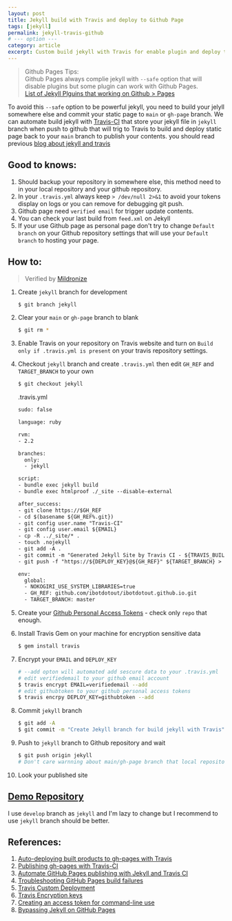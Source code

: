 ```yaml
---
layout: post
title: Jekyll build with Travis and deploy to Github Page
tags: [jekyll]
permalink: jekyll-travis-github
# --- option ---
category: article
excerpt: Custom build jekyll with Travis for enable plugin and deploy to Github Page
---
```


> Github Pages Tips:  
> Github Pages always complie jekyll with `--safe` option that will  
> disable plugins but some plugin can work with Github Pages.  
> [List of Jekyll Plguins that working on Github > Pages](https://help.github.com/articles/using-jekyll-plugins-with-github-pages/)  

To avoid this `--safe` option to be powerful jekyll, you need to build your jelyll somewhere else and commit your static page to `main` or `gh-page` branch.
We can automate build jekyll with [Travis-CI](https://travis-ci.org)
that store your jekyll file in `jekyll` branch when push to github that
will trig to Travis to build and deploy static page back to your `main`
branch to publish your contents. you should read previous [blog about
jekyll and travis]({{url}}/jekyll-with-ci/)

<!-- more -->

## Good to knows:
1. Should backup your repository in somewhere else, this method need to
   in your local repository and your github repository.
1. In your `.travis.yml` always keep `> /dev/null 2>&1` to avoid your tokens display on logs or you can remove for debugging git push.
2. Github page need `verified email` for trigger update contents.
3. You can check your last build from `feed.xml` on Jekyll
4. If your use Github page as personal page don't try to change `Default
   branch` on your Github repository settings that will use your
   `Default branch` to hosting your page.


## How to:
> Verified by [Mildronize](http://dev.mildronize.com)  

1. Create `jekyll` branch for development

    ```sh
    $ git branch jekyll
    ```

2. Clear your `main` or `gh-page` branch to blank

    ```sh
    $ git rm *
    ```

3. Enable Travis on your repository on Travis website and turn on `Build
   only if .travis.yml is present` on your travis repository settings.
4. Checkout `jekyll` branch and create `.travis.yml` then edit `GH_REF`
   and `TARGET_BRANCH` to your own

    ```sh
    $ git checkout jekyll
    ```

    .travis.yml

    ```xml
    sudo: false

    language: ruby

    rvm:
    - 2.2

    branches:
      only:
      - jekyll

    script:
    - bundle exec jekyll build
    - bundle exec htmlproof ./_site --disable-external

    after_success:
    - git clone https://$GH_REF
    - cd $(basename ${GH_REF%.git})
    - git config user.name "Travis-CI"
    - git config user.email ${EMAIL}
    - cp -R ../_site/* .
    - touch .nojekyll
    - git add -A .
    - git commit -m "Generated Jekyll Site by Travis CI - ${TRAVIS_BUILD_NUMBER}"
    - git push -f "https://${DEPLOY_KEY}@${GH_REF}" ${TARGET_BRANCH} > /dev/null 2>&1

    env:
      global:
      - NOKOGIRI_USE_SYSTEM_LIBRARIES=true
      - GH_REF: github.com/ibotdotout/ibotdotout.github.io.git
      - TARGET_BRANCH: master
    ```

5. Create your [Github Personal Access Tokens](https://help.github.com/articles/creating-an-access-token-for-command-line-use/) - check only `repo` that enough.
5. Install Travis Gem on your machine for encryption sensitive data

    ```sh
    $ gem install travis
    ```

6. Encrypt your `EMAIL` and `DEPLOY_KEY`

    ```sh
    # --add opton will automated add sescure data to your .travis.yml
    # edit verifiedemail to your github email account
    $ travis encrypt EMAIL=verifiedemail --add
    # edit githubtoken to your github personal access tokens
    $ travis encrpy DEPLOY_KEY=githubtoken --add
    ```
8. Commit `jekyll` branch

    ```sh
    $ git add -A
    $ git commit -m "Create Jekyll branch for build jekyll with Travis"
    ```

7. Push to `jekyll` branch to Github repository and wait

    ```sh
    $ git push origin jekyll
    # Don't care warnning about main/gh-page branch that local repository out of date
    ```

8. Look your published site

## [Demo Repository](https://github.com/ibotdotout/ibotdotout.github.io)
I use `develop` branch as `jekyll` and I'm lazy to change but I recommend to use `jekyll` branch should be better.

## References:
1. [Auto-deploying built products to gh-pages with Travis](https://gist.github.com/domenic/ec8b0fc8ab45f39403dd)
2. [Publishing gh-pages with Travis-CI](https://medium.com/@nthgergo/publishing-gh-pages-with-travis-ci-53a8270e87db)
5. [Automate GitHub Pages publishing with Jekyll and Travis CI](http://eshepelyuk.github.io/2014/10/28/automate-github-pages-travisci.html)
6. [Troubleshooting GitHub Pages build failures](https://help.github.com/articles/troubleshooting-github-pages-build-failures/)
3. [Travis Custom Deployment](http://docs.travis-ci.com/user/deployment/custom/)
4. [Travis Encryption keys](http://docs.travis-ci.com/user/encryption-keys/)
7. [Creating an access token for command-line use](https://help.github.com/articles/creating-an-access-token-for-command-line-use/)
9. [Bypassing Jekyll on GitHub Pages](https://github.com/blog/572-bypassing-jekyll-on-github-pages)
